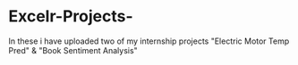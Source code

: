 # Excelr-Projects-
In these i have uploaded two of my internship projects "Electric Motor Temp Pred" &amp; "Book Sentiment Analysis"
